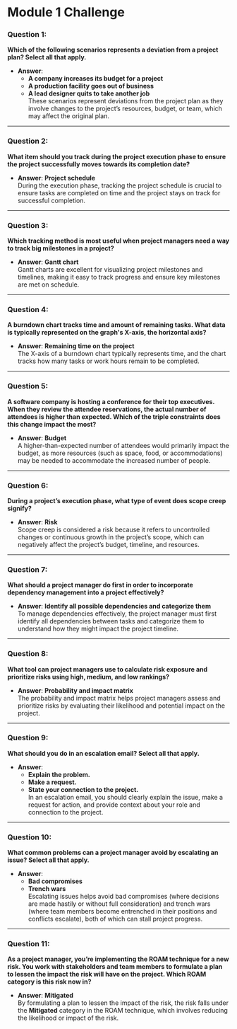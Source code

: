 # Module 1 Challenge


### Question 1:
**Which of the following scenarios represents a deviation from a project plan? Select all that apply.**

- **Answer**:  
  - **A company increases its budget for a project**  
  - **A production facility goes out of business**  
  - **A lead designer quits to take another job**  
  These scenarios represent deviations from the project plan as they involve changes to the project’s resources, budget, or team, which may affect the original plan.

---

### Question 2:
**What item should you track during the project execution phase to ensure the project successfully moves towards its completion date?**

- **Answer**: **Project schedule**  
  During the execution phase, tracking the project schedule is crucial to ensure tasks are completed on time and the project stays on track for successful completion.

---

### Question 3:
**Which tracking method is most useful when project managers need a way to track big milestones in a project?**

- **Answer**: **Gantt chart**  
  Gantt charts are excellent for visualizing project milestones and timelines, making it easy to track progress and ensure key milestones are met on schedule.

---

### Question 4:
**A burndown chart tracks time and amount of remaining tasks. What data is typically represented on the graph's X-axis, the horizontal axis?**

- **Answer**: **Remaining time on the project**  
  The X-axis of a burndown chart typically represents time, and the chart tracks how many tasks or work hours remain to be completed.

---

### Question 5:
**A software company is hosting a conference for their top executives. When they review the attendee reservations, the actual number of attendees is higher than expected. Which of the triple constraints does this change impact the most?**

- **Answer**: **Budget**  
  A higher-than-expected number of attendees would primarily impact the budget, as more resources (such as space, food, or accommodations) may be needed to accommodate the increased number of people.

---

### Question 6:
**During a project’s execution phase, what type of event does scope creep signify?**

- **Answer**: **Risk**  
  Scope creep is considered a risk because it refers to uncontrolled changes or continuous growth in the project’s scope, which can negatively affect the project’s budget, timeline, and resources.

---

### Question 7:
**What should a project manager do first in order to incorporate dependency management into a project effectively?**

- **Answer**: **Identify all possible dependencies and categorize them**  
  To manage dependencies effectively, the project manager must first identify all dependencies between tasks and categorize them to understand how they might impact the project timeline.

---

### Question 8:
**What tool can project managers use to calculate risk exposure and prioritize risks using high, medium, and low rankings?**

- **Answer**: **Probability and impact matrix**  
  The probability and impact matrix helps project managers assess and prioritize risks by evaluating their likelihood and potential impact on the project.

---

### Question 9:
**What should you do in an escalation email? Select all that apply.**

- **Answer**:  
  - **Explain the problem.**  
  - **Make a request.**  
  - **State your connection to the project.**  
  In an escalation email, you should clearly explain the issue, make a request for action, and provide context about your role and connection to the project.

---

### Question 10:
**What common problems can a project manager avoid by escalating an issue? Select all that apply.**

- **Answer**:  
  - **Bad compromises**  
  - **Trench wars**  
  Escalating issues helps avoid bad compromises (where decisions are made hastily or without full consideration) and trench wars (where team members become entrenched in their positions and conflicts escalate), both of which can stall project progress.

---

### Question 11:
**As a project manager, you’re implementing the ROAM technique for a new risk. You work with stakeholders and team members to formulate a plan to lessen the impact the risk will have on the project. Which ROAM category is this risk now in?**

- **Answer**: **Mitigated**  
  By formulating a plan to lessen the impact of the risk, the risk falls under the **Mitigated** category in the ROAM technique, which involves reducing the likelihood or impact of the risk.

